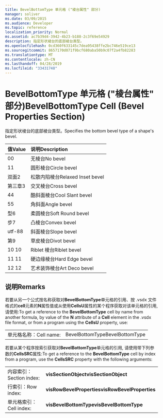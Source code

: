 ```yaml
---
title: BevelBottomType 单元格 ("棱台属性" 部分)
manager: soliver
ms.date: 03/09/2015
ms.audience: Developer
ms.topic: reference
localization_priority: Normal
ms.assetid: ac7b39d4-3942-4b23-b188-2c3f69e54929
description: 指定形状棱台的底部棱台类型。
ms.openlocfilehash: 0cd360f633145c7dea95438ffe2bc746e519ce13
ms.sourcegitcommit: 8657170d071f9bcf680aba50b9c07f2a4fb82283
ms.translationtype: MT
ms.contentlocale: zh-CN
ms.lasthandoff: 04/28/2019
ms.locfileid: "33431748"
---
```

# <a name="bevelbottomtype-cell-bevel-properties-section"></a><span data-ttu-id="168d8-103">BevelBottomType 单元格 ("棱台属性" 部分)</span><span class="sxs-lookup"><span data-stu-id="168d8-103">BevelBottomType Cell (Bevel Properties Section)</span></span>

<span data-ttu-id="168d8-104">指定形状棱台的底部棱台类型。</span><span class="sxs-lookup"><span data-stu-id="168d8-104">Specifies the bottom bevel type of a shape's bevel.</span></span>
  
|<span data-ttu-id="168d8-105">**值**</span><span class="sxs-lookup"><span data-stu-id="168d8-105">**Value**</span></span>|<span data-ttu-id="168d8-106">**说明**</span><span class="sxs-lookup"><span data-stu-id="168d8-106">**Description**</span></span>|
|:-----|:-----|
|<span data-ttu-id="168d8-107">0</span><span class="sxs-lookup"><span data-stu-id="168d8-107">0</span></span>  <br/> |<span data-ttu-id="168d8-108">无棱台</span><span class="sxs-lookup"><span data-stu-id="168d8-108">No bevel</span></span>  <br/> |
|<span data-ttu-id="168d8-109">1</span><span class="sxs-lookup"><span data-stu-id="168d8-109">1</span></span>  <br/> |<span data-ttu-id="168d8-110">圆形棱台</span><span class="sxs-lookup"><span data-stu-id="168d8-110">Circle bevel</span></span>  <br/> |
|<span data-ttu-id="168d8-111">双面</span><span class="sxs-lookup"><span data-stu-id="168d8-111">2</span></span>  <br/> |<span data-ttu-id="168d8-112">松散内陷棱台</span><span class="sxs-lookup"><span data-stu-id="168d8-112">Relaxed Inset bevel</span></span>  <br/> |
|<span data-ttu-id="168d8-113">第三章</span><span class="sxs-lookup"><span data-stu-id="168d8-113">3</span></span>  <br/> |<span data-ttu-id="168d8-114">交叉棱台</span><span class="sxs-lookup"><span data-stu-id="168d8-114">Cross bevel</span></span>  <br/> |
|<span data-ttu-id="168d8-115">4</span><span class="sxs-lookup"><span data-stu-id="168d8-115">4</span></span>  <br/> |<span data-ttu-id="168d8-116">酷斜面棱台</span><span class="sxs-lookup"><span data-stu-id="168d8-116">Cool Slant bevel</span></span>  <br/> |
|<span data-ttu-id="168d8-117">5</span><span class="sxs-lookup"><span data-stu-id="168d8-117">5</span></span>  <br/> |<span data-ttu-id="168d8-118">角斜面</span><span class="sxs-lookup"><span data-stu-id="168d8-118">Angle bevel</span></span>  <br/> |
|<span data-ttu-id="168d8-119">型</span><span class="sxs-lookup"><span data-stu-id="168d8-119">6</span></span>  <br/> |<span data-ttu-id="168d8-120">柔圆棱台</span><span class="sxs-lookup"><span data-stu-id="168d8-120">Soft Round bevel</span></span>  <br/> |
|<span data-ttu-id="168d8-121">步</span><span class="sxs-lookup"><span data-stu-id="168d8-121">7</span></span>  <br/> |<span data-ttu-id="168d8-122">凸棱台</span><span class="sxs-lookup"><span data-stu-id="168d8-122">Convex bevel</span></span>  <br/> |
|<span data-ttu-id="168d8-123">utf-8</span><span class="sxs-lookup"><span data-stu-id="168d8-123">8</span></span>  <br/> |<span data-ttu-id="168d8-124">斜面棱台</span><span class="sxs-lookup"><span data-stu-id="168d8-124">Slope bevel</span></span>  <br/> |
|<span data-ttu-id="168d8-125">第</span><span class="sxs-lookup"><span data-stu-id="168d8-125">9</span></span>  <br/> |<span data-ttu-id="168d8-126">草皮棱台</span><span class="sxs-lookup"><span data-stu-id="168d8-126">Divot bevel</span></span>  <br/> |
|<span data-ttu-id="168d8-127">10 </span><span class="sxs-lookup"><span data-stu-id="168d8-127">10</span></span>  <br/> |<span data-ttu-id="168d8-128">Riblet 棱台</span><span class="sxs-lookup"><span data-stu-id="168d8-128">Riblet bevel</span></span>  <br/> |
|<span data-ttu-id="168d8-129">11 </span><span class="sxs-lookup"><span data-stu-id="168d8-129">11</span></span>  <br/> |<span data-ttu-id="168d8-130">硬边缘棱台</span><span class="sxs-lookup"><span data-stu-id="168d8-130">Hard Edge bevel</span></span>  <br/> |
|<span data-ttu-id="168d8-131">12 </span><span class="sxs-lookup"><span data-stu-id="168d8-131">12</span></span>  <br/> |<span data-ttu-id="168d8-132">艺术装饰棱台</span><span class="sxs-lookup"><span data-stu-id="168d8-132">Art Deco bevel</span></span>  <br/> |
   
## <a name="remarks"></a><span data-ttu-id="168d8-133">说明</span><span class="sxs-lookup"><span data-stu-id="168d8-133">Remarks</span></span>

<span data-ttu-id="168d8-134">若要从另一个公式按名称获取对**BevelBottomType**单元格的引用、按 .vsdx 文件格式的**cell**元素的**N**属性值或从使用**CellsU**属性的某个程序获取对该单元格的引用, 请使用:</span><span class="sxs-lookup"><span data-stu-id="168d8-134">To get a reference to the **BevelBottomType** cell by name from another formula, by value of the **N** attribute of a **Cell** element in the .vsdx file format, or from a program using the **CellsU** property, use:</span></span> 
  
|||
|:-----|:-----|
| <span data-ttu-id="168d8-135">单元格名称：</span><span class="sxs-lookup"><span data-stu-id="168d8-135">Cell name:</span></span>  <br/> | <span data-ttu-id="168d8-136">BevelBottomType</span><span class="sxs-lookup"><span data-stu-id="168d8-136">BevelBottomType</span></span>  <br/> |
   
<span data-ttu-id="168d8-137">若要从某个程序按索引获取对**BevelBottomType**单元格的引用, 请使用带下列参数的**CellsSRC**属性:</span><span class="sxs-lookup"><span data-stu-id="168d8-137">To get a reference to the **BevelBottomType** cell by index from a program, use the **CellsSRC** property with the following arguments:</span></span> 
  
|||
|:-----|:-----|
| <span data-ttu-id="168d8-138">内容索引：</span><span class="sxs-lookup"><span data-stu-id="168d8-138">Section index:</span></span>  <br/> |<span data-ttu-id="168d8-139">**visSectionObject**</span><span class="sxs-lookup"><span data-stu-id="168d8-139">**visSectionObject**</span></span> <br/> |
| <span data-ttu-id="168d8-140">行索引：</span><span class="sxs-lookup"><span data-stu-id="168d8-140">Row index:</span></span>  <br/> |<span data-ttu-id="168d8-141">**visRowBevelProperties**</span><span class="sxs-lookup"><span data-stu-id="168d8-141">**visRowBevelProperties**</span></span> <br/> |
| <span data-ttu-id="168d8-142">单元格索引：</span><span class="sxs-lookup"><span data-stu-id="168d8-142">Cell index:</span></span>  <br/> |<span data-ttu-id="168d8-143">**visBevelBottomType**</span><span class="sxs-lookup"><span data-stu-id="168d8-143">**visBevelBottomType**</span></span> <br/> |
   

